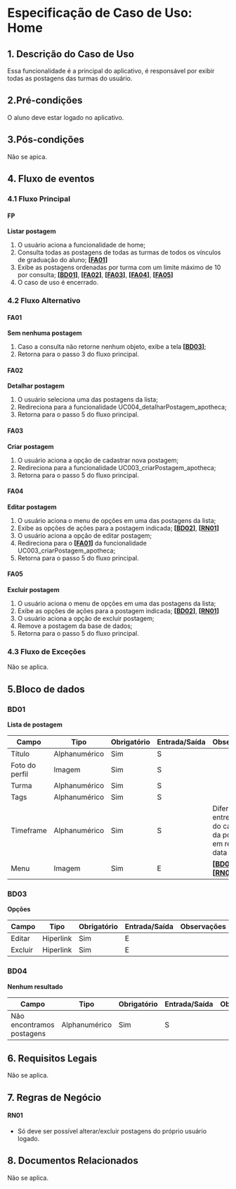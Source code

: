# Especificação de Caso de Uso: Home

## 1. Descrição do Caso de Uso
Essa funcionalidade é a principal do aplicativo, é responsável por exibir todas as postagens das turmas do usuário.

## 2.Pré-condições
O aluno deve estar logado no aplicativo.

## 3.Pós-condições
Não se apica.

## 4. Fluxo de eventos
### 4.1 Fluxo Principal
#### FP
**Listar postagem**

1. O usuário aciona a funcionalidade de home;
1. Consulta todas as postagens de todas as turmas de todos os vínculos de graduação do aluno; **[[FA01](#fa01)]**
1. Exibe as postagens ordenadas por turma com um limite máximo de 10 por consulta; **[[BD01](#bd01)]**, **[[FA02](#fa02)]**, **[[FA03](#fa03)]**, **[[FA04](#fa04)]**, **[[FA05](#fa05)]**
1. O caso de uso é encerrado.

### 4.2 Fluxo Alternativo

#### FA01
**Sem nenhuma postagem**

1. Caso a consulta não retorne nenhum objeto, exibe a tela **[[BD03](#bd03)]**;
1. Retorna para o passo 3 do fluxo principal.

#### FA02
**Detalhar postagem**

1. O usuário seleciona uma das postagens da lista;
1. Redireciona para a funcionalidade UC004_detalharPostagem_apotheca;
1. Retorna para o passo 5 do fluxo principal.

#### FA03
**Criar postagem**

1. O usuário aciona a opção de cadastrar nova postagem;
1. Redireciona para a funcionalidade UC003_criarPostagem_apotheca;
1. Retorna para o passo 5 do fluxo principal.

#### FA04
**Editar postagem**

1. O usuário aciona o menu de opções em uma das postagens da lista;
1. Exibe as opções de ações para a postagem indicada; **[[BD02](#bd02)]**, **[[RN01](#rn01)]**
1. O usuário aciona a opção de editar postagem;
1. Redireciona para o **[[FA01](#fa01)]** da funcionalidade UC003_criarPostagem_apotheca;
1. Retorna para o passo 5 do fluxo principal.

#### FA05
**Excluir postagem**

1. O usuário aciona o menu de opções em uma das postagens da lista;
1. Exibe as opções de ações para a postagem indicada; **[[BD02](#bd02)]**, **[[RN01](#RN01)]**
1. O usuário aciona a opção de excluir postagem;
1. Remove a postagem da base de dados;
1. Retorna para o passo 5 do fluxo principal.

### 4.3 Fluxo de Exceções

Não se aplica.

## 5.Bloco de dados

### BD01
**Lista de postagem**

| Campo                        | Tipo         | Obrigatório | Entrada/Saída | Observações                                                            |
|------------------------------|--------------|-------------|---------------|------------------------------------------------------------------------|
| Título                       | Alphanumérico| Sim         | S             |                                                                        |
| Foto do perfil               | Imagem       | Sim         | S             |                                                          |
| Turma                        | Alphanumérico| Sim         | S             |                                                          |
| Tags                         | Alphanumérico| Sim         | S             |                                                          |
| Timeframe                    | Alphanumérico| Sim         | S             | Diferença entre a data do cadastro da postagem em relação a data atual.|
| Menu                         | Imagem       | Sim         | E             | **[[BD03](#bd03)]**, **[[RN01](#rn01)]**                 |

### BD03
**Opções**

| Campo                        | Tipo         | Obrigatório | Entrada/Saída | Observações                                                            |
|------------------------------|--------------|-------------|---------------|------------------------------------------------------------------------|
| Editar                       | Hiperlink    | Sim         | E             |                                                          |
| Excluir                      | Hiperlink    | Sim         | E             |                                                          |

### BD04
**Nenhum resultado**

| Campo                        | Tipo         | Obrigatório | Entrada/Saída | Observações                                                            |
|------------------------------|--------------|-------------|---------------|------------------------------------------------------------------------|
| Não encontramos postagens    | Alphanumérico| Sim         | S             |                                                                        |

## 6. Requisitos Legais
Não se aplica.

## 7. Regras de Negócio

#### RN01
- Só deve ser possível alterar/excluir postagens do próprio usuário logado.

## 8. Documentos Relacionados
Não se aplica.

